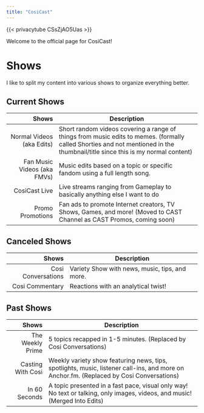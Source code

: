 ```yaml
---
title: "CosiCast"
---
```


{{< privacytube CSsZjAO5Uas >}}

Welcome to the official page for CosiCast!

<center><div class="g-ytsubscribe" data-channelid="UCHxTk6XrnpHHsicLyw6RHsQ" data-layout="default" data-theme="dark" data-count="default"></div></center>

# Shows
I like to split my content into various shows to organize everything better.

## Current Shows
|                       Shows | Description                                                                                                                                                                   |
| ---------------------------:| ----------------------------------------------------------------------------------------------------------------------------------------------------------------------------- |
|   Normal Videos (aka Edits) | Short random videos covering a range of things from music edits to memes. (formally called Shorties and not mentioned in the thumbnail/title since this is my normal content) |
| Fan Music Videos (aka FMVs) | Music edits based on a topic or specific fandom using a full length song.                                                                                                     |
|               CosiCast Live | Live streams ranging from Gameplay to basically anything else I want to do                                                                                                    |
| Promo Promotions | Fan ads to promote Internet creators, TV Shows, Games, and more! (Moved to CAST Channel as CAST Promos, coming soon) |

## Canceled Shows
|              Shows | Description                                    |
| ------------------:| ---------------------------------------------- |
| Cosi Conversations | Variety Show with news, music, tips, and more. |
|    Cosi Commentary | Reactions with an analytical twist!            |

## Past Shows
|             Shows | Description                                                                                                                             |
| -----------------:| --------------------------------------------------------------------------------------------------------------------------------------- |
|  The Weekly Prime | 5 topics recapped in 1-5 minutes. (Replaced by Cosi Conversations)                                                                      |
| Casting With Cosi | Weekly variety show featuring news, tips, spotlights, music, listener call-ins, and more on Anchor.fm. (Replaced by Cosi Conversations) |
|     In 60 Seconds | A topic presented in a fast pace, visual only way! No text or talking, only images, videos, and music! (Merged Into Edits)              |

<script src="https://apis.google.com/js/platform.js"></script>
